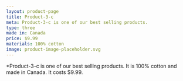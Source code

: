 ```yaml
---
layout: product-page
title: Product-3-c
meta: Product-3-c is one of our best selling products.
type: three
made in: Canada
price: $9.99
materials: 100% cotton
image: product-image-placeholder.svg
---
```


*Product-3-c is one of our best selling products. It is 100% cotton and made in Canada. It costs $9.99.

